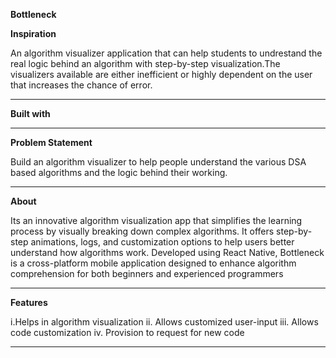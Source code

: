 **Bottleneck**

**Inspiration**

An algorithm visualizer application that can help students to undrestand the real logic behind an algorithm with step-by-step visualization.The visualizers available are either inefficient or highly dependent on the user that increases the chance of error.

***
**Built with**

<!---<a href="https://reactnative.dev/" ![Alt text](https://github.com/souviks22/bottleneck-native/blob/master/react.jpeg)></a>-->

 ***
**Problem Statement**

Build an algorithm visualizer to help people understand the various DSA based algorithms and the logic behind their working.

***

**About**

Its an innovative algorithm visualization app that simplifies the learning process by visually breaking down complex
algorithms. It offers step-by-step
animations, logs, and
customization options to help
users better understand how
algorithms work. Developed using
React Native, Bottleneck is a
cross-platform mobile
application designed to enhance
algorithm comprehension for both
beginners and experienced
programmers

***

**Features**

i.Helps in algorithm  visualization
ii. Allows customized user-input
iii. Allows code customization
iv. Provision to  request for new code

***


